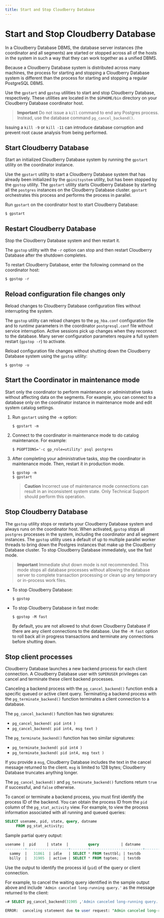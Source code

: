 ```yaml
---
title: Start and Stop Cloudberry Database
---
```


# Start and Stop Cloudberry Database

In a Cloudberry Database DBMS, the database server instances (the coordinator and all segments) are started or stopped across all of the hosts in the system in such a way that they can work together as a unified DBMS.

Because a Cloudberry Database system is distributed across many machines, the process for starting and stopping a Cloudberry Database system is different than the process for starting and stopping a regular PostgreSQL DBMS.

Use the `gpstart` and `gpstop` utilities to start and stop Cloudberry Database, respectively. These utilities are located in the `$GPHOME/bin` directory on your Cloudberry Database coordinator host.

> **Important** Do not issue a `kill` command to end any Postgres process. Instead, use the database command `pg_cancel_backend()`.

Issuing a `kill -9` or `kill -11` can introduce database corruption and prevent root cause analysis from being performed.

## Start Cloudberry Database

Start an initialized Cloudberry Database system by running the `gpstart` utility on the coordinator instance.

Use the `gpstart` utility to start a Cloudberry Database system that has already been initialized by the `gpinitsystem` utility, but has been stopped by the `gpstop` utility. The `gpstart` utility starts Cloudberry Database by starting all the `postgres` instances on the Cloudberry Database cluster. `gpstart` orchestrates this process and performs the process in parallel.

Run `gpstart` on the coordinator host to start Cloudberry Database:

```shell
$ gpstart
```

## Restart Cloudberry Database

Stop the Cloudberry Database system and then restart it.

The `gpstop` utility with the `-r` option can stop and then restart Cloudberry Database after the shutdown completes.

To restart Cloudberry Database, enter the following command on the coordinator host:

```shell
$ gpstop -r
```

## Reload configuration file changes only

Reload changes to Cloudberry Database configuration files without interrupting the system.

The `gpstop` utility can reload changes to the `pg_hba.conf` configuration file and to *runtime* parameters in the coordinator `postgresql.conf` file without service interruption. Active sessions pick up changes when they reconnect to the database. Many server configuration parameters require a full system restart (`gpstop -r`) to activate.

Reload configuration file changes without shutting down the Cloudberry Database system using the `gpstop` utility:

```shell
$ gpstop -u
```

## Start the Coordinator in maintenance mode

Start only the coordinator to perform maintenance or administrative tasks without affecting data on the segments. For example, you can connect to a database only on the coordinator instance in maintenance mode and edit system catalog settings.

1. Run `gpstart` using the `-m` option:

    ```shell
    $ gpstart -m
    ```

2. Connect to the coordinator in maintenance mode to do catalog maintenance. For example:

    ```shell
    $ PGOPTIONS='-c gp_role=utility' psql postgres
    ```

3. After completing your administrative tasks, stop the coordinator in maintenance mode. Then, restart it in production mode.

    ```shell
    $ gpstop -m
    $ gpstart
    ```

    > **Caution** Incorrect use of maintenance mode connections can result in an inconsistent system state. Only Technical Support should perform this operation.

## Stop Cloudberry Database

The `gpstop` utility stops or restarts your Cloudberry Database system and always runs on the coordinator host. When activated, `gpstop` stops all `postgres` processes in the system, including the coordinator and all segment instances. The `gpstop` utility uses a default of up to multiple parallel worker threads to bring down the Postgres instances that make up the Cloudberry Database cluster. To stop Cloudberry Database immediately, use the fast mode.

> **Important** Immediate shut down mode is not recommended. This mode stops all database processes without allowing the database server to complete transaction processing or clean up any temporary or in-process work files.

- To stop Cloudberry Database:

    ```shell
    $ gpstop
    ```

- To stop Cloudberry Database in fast mode:

    ```shell
    $ gpstop -M fast
    ```

    By default, you are not allowed to shut down Cloudberry Database if there are any client connections to the database. Use the `-M fast` option to roll back all in progress transactions and terminate any connections before shutting down.

## Stop client processes

Cloudberry Database launches a new backend process for each client connection. A Cloudberry Database user with `SUPERUSER` privileges can cancel and terminate these client backend processes.

Canceling a backend process with the `pg_cancel_backend()` function ends a specific queued or active client query. Terminating a backend process with the `pg_terminate_backend()` function terminates a client connection to a database.

The `pg_cancel_backend()` function has two signatures:

- `pg_cancel_backend( pid int4 )`
- `pg_cancel_backend( pid int4, msg text )`

The `pg_terminate_backend()` function has two similar signatures:

- `pg_terminate_backend( pid int4 )`
- `pg_terminate_backend( pid int4, msg text )`

If you provide a `msg`, Cloudberry Database includes the text in the cancel message returned to the client. `msg` is limited to 128 bytes; Cloudberry Database truncates anything longer.

The `pg_cancel_backend()` and `pg_terminate_backend()` functions return `true` if successful, and `false` otherwise.

To cancel or terminate a backend process, you must first identify the process ID of the backend. You can obtain the process ID from the `pid` column of the `pg_stat_activity` view. For example, to view the process information associated with all running and queued queries:

```sql
SELECT usename, pid, state, query, datname
     FROM pg_stat_activity;
```

Sample partial query output:

```sql
usename |  pid     | state  |         query          | datname
---------+-------------------+--------+------------------------+---------
  sammy  |   31861  | idle   | SELECT * FROM testtbl; | testdb
  billy  |   31905  | active | SELECT * FROM topten;  | testdb
```

Use the output to identify the process id (`pid`) of the query or client connection.

For example, to cancel the waiting query identified in the sample output above and include `'Admin canceled long-running query.'` as the message returned to the client:

```sql
=# SELECT pg_cancel_backend(31905 ,'Admin canceled long-running query.');

ERROR:  canceling statement due to user request: "Admin canceled long-running query."
```
